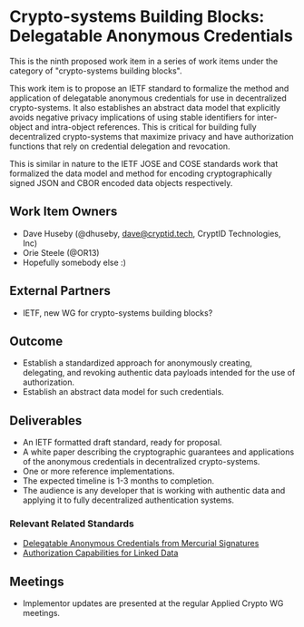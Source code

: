 # Crypto-systems Building Blocks: Delegatable Anonymous Credentials

This is the ninth proposed work item in a series of work items under the
category of "crypto-systems building blocks".

This work item is to propose an IETF standard to formalize the method and
application of delegatable anonymous credentials for use in decentralized
crypto-systems. It also establishes an abstract data model that explicitly
avoids negative privacy implications of using stable identifiers for inter-
object and intra-object references. This is critical for building fully
decentralized crypto-systems that maximize privacy and have authorization
functions that rely on credential delegation and revocation.

This is similar in nature to the IETF JOSE and COSE standards work that
formalized the data model and method for encoding cryptographically signed JSON
and CBOR encoded data objects respectively.

## Work Item Owners
- Dave Huseby (@dhuseby, dave@cryptid.tech, CryptID Technologies, Inc)
- Orie Steele (@OR13)
- Hopefully somebody else :)

## External Partners
- IETF, new WG for crypto-systems building blocks?

## Outcome
- Establish a standardized approach for anonymously creating, delegating, and
  revoking authentic data payloads intended for the use of authorization.
- Establish an abstract data model for such credentials.

## Deliverables
- An IETF formatted draft standard, ready for proposal.
- A white paper describing the cryptographic guarantees and applications of
  the anonymous credentials in decentralized crypto-systems.
- One or more reference implementations.
- The expected timeline is 1-3 months to completion.
- The audience is any developer that is working with authentic data and
  applying it to fully decentralized authentication systems.

### Relevant Related Standards
- [Delegatable Anonymous Credentials from Mercurial Signatures][0]
- [Authorization Capabilities for Linked Data][1]

## Meetings
- Implementor updates are presented at the regular Applied Crypto WG meetings.

[0]: https://eprint.iacr.org/2018/923.pdf
[1]: https://w3c-ccg.github.io/zcap-ld/
